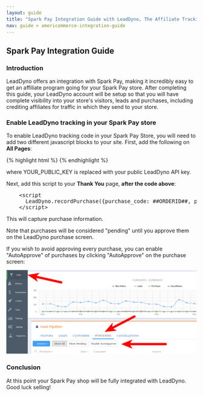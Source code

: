 ```yaml
---
layout: guide
title: "Spark Pay Integration Guide with LeadDyno, The Affiliate Tracking Software & Online Marketing System"
nav: guide > americommerce-integration-guide
---
```


## Spark Pay Integration Guide

### Introduction

LeadDyno offers an integration with Spark Pay, making it incredibly easy to get an affiliate program going for
your Spark Pay store. After completing this guide, your LeadDyno account will be setup so that you will have complete
visibility into your store's visitors, leads and purchases, including crediting affiliates for traffic in which they
send to your store.

### Enable LeadDyno tracking in your Spark Pay store ###

To enable LeadDyno tracking code in your Spark Pay Store, you will need to add two different javascript
blocks to your site.  First, add the following on **All Pages**:

{% highlight html %}
    <script type="text/javascript" src="https://static.leaddyno.com/js"></script>
    <script>
      LeadDyno.key = "YOUR_PUBLIC_KEY";
      LeadDyno.recordVisit();
      LeadDyno.autoWatch();
    </script>
{% endhighlight %}

where YOUR_PUBLIC_KEY is replaced with your public LeadDyno API key.

Next, add this script to your **Thank You** page, **after the code above**:

<pre class="prettyprint">
    &lt;script
      LeadDyno.recordPurchase({purchase_code: ##ORDERID##, purchase_amount: ##ORDERSUBTOTAL##);
    &lt;/script>
</pre>

This will capture purchase information.

Note that purchases will be considered "pending" until you approve them on the LeadDyno purchase screen.

If you wish to avoid approving every purchase, you can enable "AutoApprove" of purchases by clicking
"AutoApprove" on the purchase screen:

![AmeriCommerce Autoapprove](img/americommerce-autoapprove.png)

### Conclusion ###

At this point your Spark Pay shop will be fully integrated with LeadDyno. Good luck selling!
